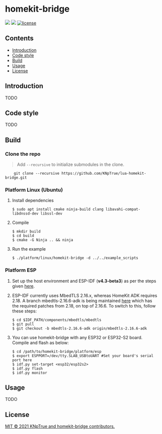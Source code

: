 # homekit-bridge

![](https://img.shields.io/badge/language-c|lua-orange.svg)
![](https://img.shields.io/badge/platform-linux|esp-lightgrey.svg)
[![license](https://img.shields.io/github/license/KNpTrue/lua-homekit-bridge)](LICENSE)

## Contents

- [Introduction](#introduction)
- [Code style](#Code-style)
- [Build](#Build)
- [Usage](#usage)
- [License](#license)

## Introduction

TODO

## Code style

TODO

## Build

### Clone the repo
> Add `--recursive` to initialize submodules in the clone.
```
    git clone --recursive https://github.com/KNpTrue/lua-homekit-bridge.git
```

### Platform Linux (Ubuntu)
1. Install dependencies
    ```text
    $ sudo apt install cmake ninja-build clang libavahi-compat-libdnssd-dev libssl-dev
    ```

2. Compile
    ```text
    $ mkdir build
    $ cd build
    $ cmake -G Ninja .. && ninja
    ```

3. Run the example
    ```text
    $ ./platform/linux/homekit-bridge -d ../../example_scripts
    ```

### Platform ESP
1. Set up the host environment and ESP-IDF (**v4.3-beta3**) as per the steps given [here](https://docs.espressif.com/projects/esp-idf/en/latest/get-started/index.html).

2. ESP-IDF currently uses MbedTLS 2.16.x, whereas HomeKit ADK requires 2.18. A branch mbedtls-2.16.6-adk is being maintained [here](https://github.com/espressif/mbedtls/tree/mbedtls-2.16.6-adk) which has the required patches from 2.18, on top of 2.16.6. To switch to this, follow these steps:
    ```text
    $ cd $IDF_PATH/components/mbedtls/mbedtls
    $ git pull
    $ git checkout -b mbedtls-2.16.6-adk origin/mbedtls-2.16.6-adk
    ```

3. You can use homekit-bridge with any ESP32 or ESP32-S2 board. Compile and flash as below:
    ```text
    $ cd /path/to/homekit-bridge/platform/esp
    $ export ESPPORT=/dev/tty.SLAB_USBtoUART #Set your board's serial port here
    $ idf.py set-target <esp32/esp32s2>
    $ idf.py flash
    $ idf.py monitor
    ```

## Usage

TODO

## License

[MIT © 2021 KNpTrue and homekit-bridge contributors.](LICENSE)
